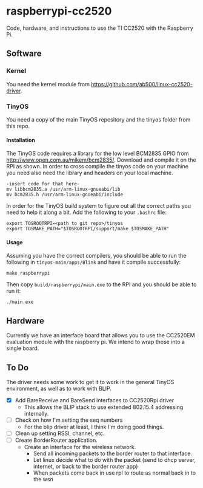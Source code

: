 raspberrypi-cc2520
==================

Code, hardware, and instructions to use the TI CC2520 with the Raspberry Pi.


Software
--------

### Kernel

You need the kernel module from https://github.com/ab500/linux-cc2520-driver.

### TinyOS

You need a copy of the main TinyOS repository and the tinyos folder from this repo.

#### Installation

The TinyOS code requires a library for the low level BCM2835 GPIO from
http://www.open.com.au/mikem/bcm2835/. Download and compile it on the RPI as shown.
In order to cross compile the tinyos code on your machine you need also need the
library and headers on your local machine.

    -insert code for that here-
    mv libbcm2835.a /usr/arm-linux-gnueabi/lib
    mv bcm2835.h /usr/arm-linux-gnueabi/include

In order for the TinyOS build system to figure out all the correct paths you
need to help it along a bit. Add the following to your `.bashrc` file:

    export TOSROOTRPI=<path to git repo>/tinyos
    export TOSMAKE_PATH="$TOSROOTRPI/support/make $TOSMAKE_PATH"

#### Usage

Assuming you have the correct compilers, you should be able to run the following in
`tinyos-main/apps/Blink` and have it compile successfully:

    make raspberrypi

Then copy `build/raspberrypi/main.exe` to the RPI and you should be able to run
it:

    ./main.exe



Hardware
--------

Currently we have an interface board that allows you to use the CC2520EM evaluation module with the raspberry pi.
We intend to wrap those into a single board.



To Do
-----

The driver needs some work to get it to work in the general TinyOS environment, as well as to work with BLIP.

- [x] Add BareReceive and BareSend interfaces to CC2520Rpi driver
  - This allows the BLIP stack to use extended 802.15.4 addressing internally.
- [ ] Check on how I'm setting the seq numbers
  - For the blip driver at least, I think I'm doing good things.
- [ ] Clean up setting RSSI, channel, etc.
- [ ] Create BorderRouter application.
  - Create an interface for the wireless network.
    - Send all incoming packets to the border router to that interface.
    - Let linux decide what to do with the packet (send to dhcp server, internet, or back to the border router app)
    - When packets come back in use rpl to route as normal back in to the wsn


